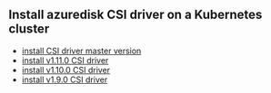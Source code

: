 ## Install azuredisk CSI driver on a Kubernetes cluster

 - [install CSI driver master version](./install-csi-driver-master.md)
 - [install v1.11.0 CSI driver](./install-csi-driver-v1.11.0.md)
 - [install v1.10.0 CSI driver](./install-csi-driver-v1.10.0.md)
 - [install v1.9.0 CSI driver](./install-csi-driver-v1.9.0.md)
